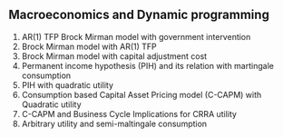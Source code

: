 ## Macroeconomics and Dynamic programming

1. AR(1) TFP Brock Mirman model with government intervention
2. Brock Mirman model with AR(1) TFP
3. Brock Mirman model with capital adjustment cost
4. Permanent income hypothesis (PIH) and its relation with martingale consumption
5. PIH with quadratic utility
6. Consumption based Capital Asset Pricing model (C-CAPM) with Quadratic utility
7. C-CAPM and Business Cycle Implications for CRRA utility
8. Arbitrary utility and semi-maltingale consumption
